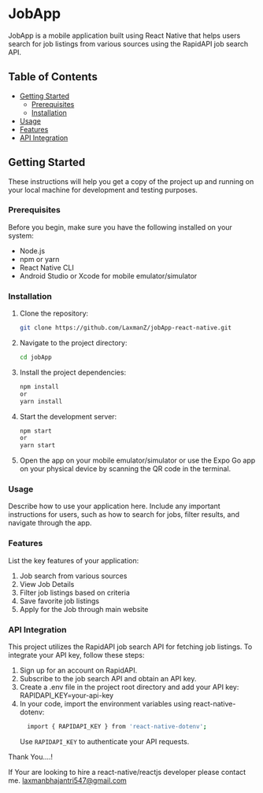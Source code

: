 # JobApp

JobApp is a mobile application built using React Native that helps users search for job listings from various sources using the RapidAPI job search API.

## Table of Contents

- [Getting Started](#getting-started)
  - [Prerequisites](#prerequisites)
  - [Installation](#installation)
- [Usage](#usage)
- [Features](#features)
- [API Integration](#api-integration)

## Getting Started

These instructions will help you get a copy of the project up and running on your local machine for development and testing purposes.

### Prerequisites

Before you begin, make sure you have the following installed on your system:

- Node.js
- npm or yarn
- React Native CLI
- Android Studio or Xcode for mobile emulator/simulator

### Installation

1. Clone the repository:

   ```bash
   git clone https://github.com/LaxmanZ/jobApp-react-native.git
   ```
   
2. Navigate to the project directory:
   ```bash
   cd jobApp
   ```
   
3. Install the project dependencies:
   ```bash
   npm install
   or
   yarn install
    ```
   
4. Start the development server:
   ```bash
   npm start
   or
   yarn start
   ```
   
5. Open the app on your mobile emulator/simulator or use the Expo Go app on your physical device by scanning the QR code in the terminal.

### Usage
   Describe how to use your application here. Include any important instructions for users, such as how to search for jobs, filter results, and navigate through the app.

 ### Features
   List the key features of your application:

  1) Job search from various sources
  2) View Job Details
  3) Filter job listings based on criteria
  4) Save favorite job listings
  5) Apply for the Job through main website

### API Integration
  This project utilizes the RapidAPI job search API for fetching job listings. To integrate your API key, follow these steps:

  1) Sign up for an account on RapidAPI.
  2) Subscribe to the job search API and obtain an API key.
  3) Create a .env file in the project root directory and add your API key:
       RAPIDAPI_KEY=your-api-key
  4) In your code, import the environment variables using react-native-dotenv:
     ```bash
       import { RAPIDAPI_KEY } from 'react-native-dotenv';
     ```
       Use `RAPIDAPI_KEY` to authenticate your API requests.


      
Thank You....!


If Your are looking to hire a react-native/reactjs developer please contact me. laxmanbhajantri547@gmail.com
   
